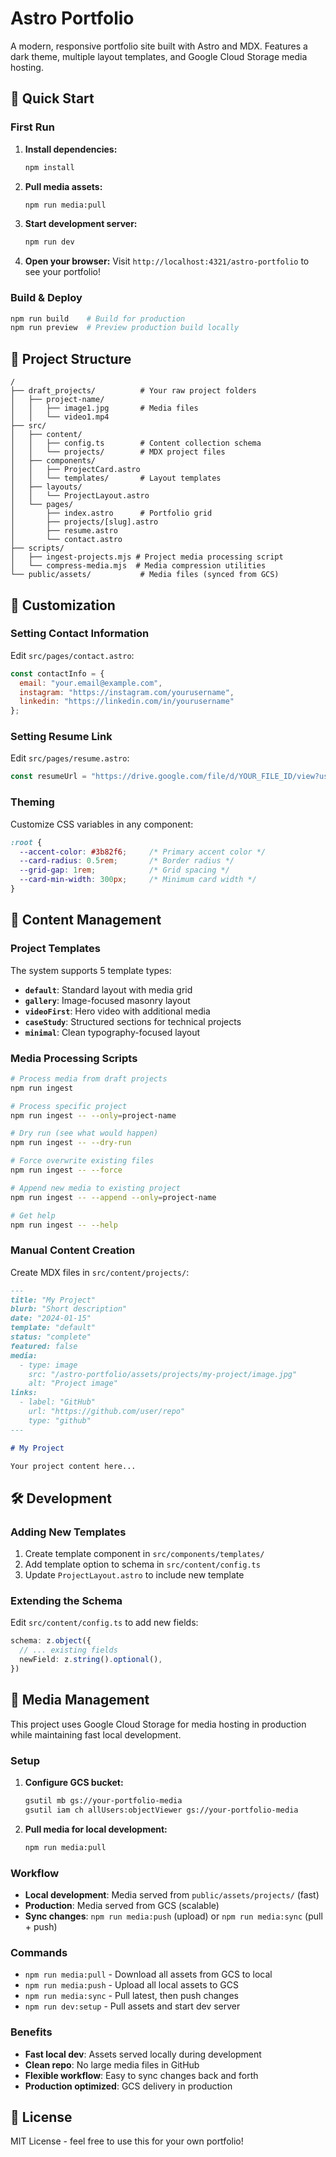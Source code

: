 # Astro Portfolio

A modern, responsive portfolio site built with Astro and MDX. Features a dark theme, multiple layout templates, and Google Cloud Storage media hosting.

## 🚀 Quick Start

### First Run

1. **Install dependencies:**
   ```bash
   npm install
   ```

2. **Pull media assets:**
   ```bash
   npm run media:pull
   ```

3. **Start development server:**
   ```bash
   npm run dev
   ```

4. **Open your browser:**
   Visit `http://localhost:4321/astro-portfolio` to see your portfolio!

### Build & Deploy

```bash
npm run build    # Build for production
npm run preview  # Preview production build locally
```

## 📁 Project Structure

```
/
├── draft_projects/          # Your raw project folders
│   ├── project-name/
│   │   ├── image1.jpg       # Media files
│   │   └── video1.mp4
├── src/
│   ├── content/
│   │   ├── config.ts        # Content collection schema
│   │   └── projects/        # MDX project files
│   ├── components/
│   │   ├── ProjectCard.astro
│   │   └── templates/       # Layout templates
│   ├── layouts/
│   │   └── ProjectLayout.astro
│   └── pages/
│       ├── index.astro      # Portfolio grid
│       ├── projects/[slug].astro
│       ├── resume.astro
│       └── contact.astro
├── scripts/
│   ├── ingest-projects.mjs # Project media processing script
│   └── compress-media.mjs  # Media compression utilities
└── public/assets/           # Media files (synced from GCS)
```

## 🎨 Customization

### Setting Contact Information

Edit `src/pages/contact.astro`:
```javascript
const contactInfo = {
  email: "your.email@example.com",
  instagram: "https://instagram.com/yourusername",
  linkedin: "https://linkedin.com/in/yourusername"
};
```

### Setting Resume Link

Edit `src/pages/resume.astro`:
```javascript
const resumeUrl = "https://drive.google.com/file/d/YOUR_FILE_ID/view?usp=sharing";
```

### Theming

Customize CSS variables in any component:
```css
:root {
  --accent-color: #3b82f6;     /* Primary accent color */
  --card-radius: 0.5rem;       /* Border radius */
  --grid-gap: 1rem;            /* Grid spacing */
  --card-min-width: 300px;     /* Minimum card width */
}
```

## 📝 Content Management

### Project Templates

The system supports 5 template types:

- **`default`**: Standard layout with media grid
- **`gallery`**: Image-focused masonry layout
- **`videoFirst`**: Hero video with additional media
- **`caseStudy`**: Structured sections for technical projects
- **`minimal`**: Clean typography-focused layout

### Media Processing Scripts

```bash
# Process media from draft projects
npm run ingest

# Process specific project
npm run ingest -- --only=project-name

# Dry run (see what would happen)
npm run ingest -- --dry-run

# Force overwrite existing files
npm run ingest -- --force

# Append new media to existing project
npm run ingest -- --append --only=project-name

# Get help
npm run ingest -- --help
```

### Manual Content Creation

Create MDX files in `src/content/projects/`:

```markdown
---
title: "My Project"
blurb: "Short description"
date: "2024-01-15"
template: "default"
status: "complete"
featured: false
media:
  - type: image
    src: "/astro-portfolio/assets/projects/my-project/image.jpg"
    alt: "Project image"
links:
  - label: "GitHub"
    url: "https://github.com/user/repo"
    type: "github"
---

# My Project

Your project content here...
```

## 🛠 Development

### Adding New Templates

1. Create template component in `src/components/templates/`
2. Add template option to schema in `src/content/config.ts`
3. Update `ProjectLayout.astro` to include new template

### Extending the Schema

Edit `src/content/config.ts` to add new fields:

```typescript
schema: z.object({
  // ... existing fields
  newField: z.string().optional(),
})
```

## 📸 Media Management

This project uses Google Cloud Storage for media hosting in production while maintaining fast local development.

### Setup
1. **Configure GCS bucket:**
   ```bash
   gsutil mb gs://your-portfolio-media
   gsutil iam ch allUsers:objectViewer gs://your-portfolio-media
   ```

2. **Pull media for local development:**
   ```bash
   npm run media:pull
   ```

### Workflow
- **Local development**: Media served from `public/assets/projects/` (fast)
- **Production**: Media served from GCS (scalable)
- **Sync changes**: `npm run media:push` (upload) or `npm run media:sync` (pull + push)

### Commands
- `npm run media:pull` - Download all assets from GCS to local
- `npm run media:push` - Upload all local assets to GCS  
- `npm run media:sync` - Pull latest, then push changes
- `npm run dev:setup` - Pull assets and start dev server

### Benefits
- **Fast local dev**: Assets served locally during development
- **Clean repo**: No large media files in GitHub
- **Flexible workflow**: Easy to sync changes back and forth
- **Production optimized**: GCS delivery in production

## 📄 License

MIT License - feel free to use this for your own portfolio!